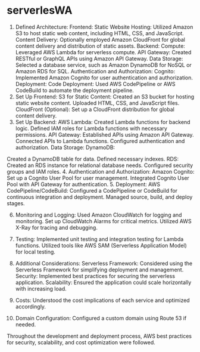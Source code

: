 # serverlesWA
1. Defined Architecture:
Frontend:
Static Website Hosting: Utilized Amazon S3 to host static web content, including HTML, CSS, and JavaScript.
Content Delivery: Optionally employed Amazon CloudFront for global content delivery and distribution of static assets.
Backend:
Compute: Leveraged AWS Lambda for serverless compute.
API Gateway: Created RESTful or GraphQL APIs using Amazon API Gateway.
Data Storage: Selected a database service, such as Amazon DynamoDB for NoSQL or Amazon RDS for SQL.
Authentication and Authorization:
Cognito: Implemented Amazon Cognito for user authentication and authorization.
Deployment:
Code Deployment: Used AWS CodePipeline or AWS CodeBuild to automate the deployment pipeline.
2. Set Up Frontend:
S3 for Static Content:
Created an S3 bucket for hosting static website content.
Uploaded HTML, CSS, and JavaScript files.
CloudFront (Optional):
Set up a CloudFront distribution for global content delivery.
3. Set Up Backend:
AWS Lambda:
Created Lambda functions for backend logic.
Defined IAM roles for Lambda functions with necessary permissions.
API Gateway:
Established APIs using Amazon API Gateway.
Connected APIs to Lambda functions.
Configured authentication and authorization.
Data Storage:
DynamoDB:

Created a DynamoDB table for data.
Defined necessary indexes.
RDS:
Created an RDS instance for relational database needs.
Configured security groups and IAM roles.
4. Authentication and Authorization:
Amazon Cognito:
Set up a Cognito User Pool for user management.
Integrated Cognito User Pool with API Gateway for authentication.
5. Deployment:
AWS CodePipeline/CodeBuild:
Configured a CodePipeline or CodeBuild for continuous integration and deployment.
Managed source, build, and deploy stages.

6. Monitoring and Logging:
Used Amazon CloudWatch for logging and monitoring.
Set up CloudWatch Alarms for critical metrics.
Utilized AWS X-Ray for tracing and debugging.

7. Testing:
Implemented unit testing and integration testing for Lambda functions.
Utilized tools like AWS SAM (Serverless Application Model) for local testing.

8. Additional Considerations:
Serverless Framework: Considered using the Serverless Framework for simplifying deployment and management.
Security: Implemented best practices for securing the serverless application.
Scalability: Ensured the application could scale horizontally with increasing load.

9. Costs:
Understood the cost implications of each service and optimized accordingly.

10. Domain Configuration:
Configured a custom domain using Route 53 if needed.

Throughout the development and deployment process, AWS best practices for security, scalability, and cost optimization were followed.

